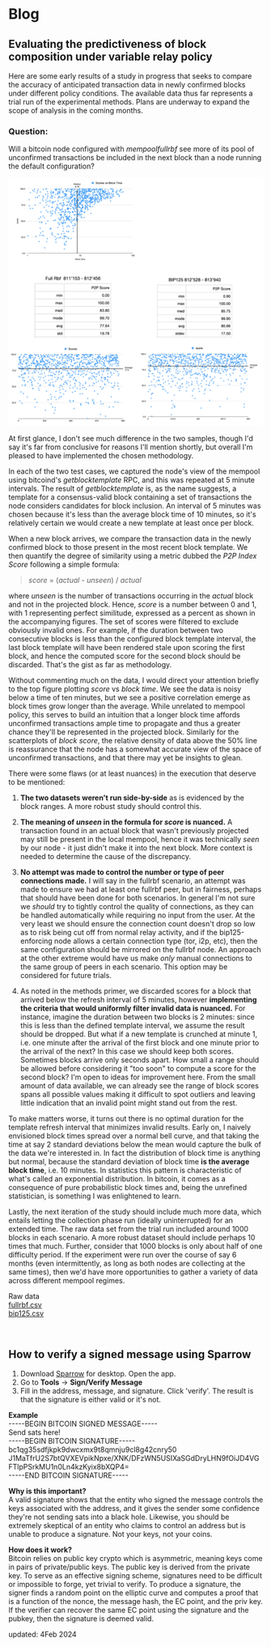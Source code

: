 # Blog

## Evaluating the predictiveness of block composition under variable relay policy

Here are some early results of a study in progress that seeks to compare the accuracy of anticipated transaction data in newly confirmed blocks under different policy conditions. The available data thus far represents a trial run of the experimental methods. Plans are underway to expand the scope of analysis in the coming months.

### Question:
Will a bitcoin node configured with *mempoolfullrbf* see more of its pool of unconfirmed transactions be included in the next block than a node running the default configuration?

<!-- data -->
<!-- <img src="doc/mempool-util/examples/data.png" width="800" height="600"> -->
![](doc/mempool-util/examples/data.png?raw=true)

At first glance, I don't see much difference in the two samples, though I'd say it's far from conclusive for reasons I'll mention shortly, but overall I'm pleased to have implemented the chosen methodology. 

<!-- methods primer -->
In each of the two test cases, we captured the node's view of the mempool using bitcoind's *getblocktemplate* RPC, and this was repeated at 5 minute intervals. The result of *getblocktemplate* is, as the name suggests, a template for a consensus-valid block containing a set of transactions the node considers candidates for block inclusion. An interval of 5 minutes was chosen because it's less than the average block time of 10 minutes, so it's relatively certain we would create a new template at least once per block.

When a new block arrives, we compare the transaction data in the newly confirmed block to those present in the most recent block template. We then quantify the degree of similarity using a metric dubbed the *P2P Index Score* following a simple formula:
    
> *score* = (*actual* - *unseen*) / *actual*

where *unseen* is the number of transactions occurring in the *actual* block and not in the projected block. Hence, *score* is a number between 0 and 1, with 1 representing perfect similitude, expressed as a percent as shown in the accompanying figures. The set of scores were filtered to exclude obviously invalid ones. For example, if the duration between two consecutive blocks is less than the configured block template interval, the last block template will have been rendered stale upon scoring the first block, and hence the computed score for the second block should be discarded. That's the gist as far as methodology.

<!-- informal discussion -->
Without commenting much on the data, I would direct your attention briefly to the top figure plotting *score* vs *block time*. We see the data is noisy below a time of ten minutes, but we see a positive correlation emerge as block times grow longer than the average. While unrelated to mempool policy, this serves to build an intuition that a longer block time affords unconfirmed transactions ample time to propagate and thus a greater chance they'll be represented in the projected block. Similarly for the scatterplots of *block score*, the relative density of data above the 50% line is reassurance that the node has a somewhat accurate view of the space of unconfirmed transactions, and that there may yet be insights to glean.

There were some flaws (or at least nuances) in the execution that deserve to be mentioned:

1) **The two datasets weren't run side-by-side** as is evidenced by the block ranges. A more robust study should control this.

2) **The meaning of *unseen* in the formula for *score* is nuanced.** A transaction found in an actual block that wasn't previously projected may still be present in the local mempool, hence it was technically *seen* by our node - it just didn't make it into the next block. More context is needed to determine the cause of the discrepancy.

3) **No attempt was made to control the number or type of peer connections made.** I will say in the fullrbf scenario, an attempt was made to ensure we had at least one fullrbf peer, but in fairness, perhaps that should have been done for both scenarios. In general I'm not sure we *should* try to tightly control the quality of connections, as they can be handled automatically while requiring no input from the user. At the very least we should ensure the connection count doesn't drop so low as to risk being cut off from normal relay activity, and if the bip125-enforcing node allows a certain connection type (tor, i2p, etc), then the same configuration should be mirrored on the fullrbf node. An approach at the other extreme would have us make *only* manual connections to the same group of peers in each scenario. This option may be considered for future trials.

4) As noted in the methods primer, we discarded scores for a block that arrived below the refresh interval of 5 minutes, however **implementing the criteria that would uniformly filter invalid data is nuanced.** For instance, imagine the duration between two blocks is 2 minutes: since this is less than the defined template interval, we assume the result should be dropped. But what if a new template is crunched at minute 1, i.e. one minute after the arrival of the first block and one minute prior to the arrival of the next? In this case we should keep both scores. Sometimes blocks arrive only seconds apart. How small a range should be allowed before considering it "too soon" to compute a score for the second block? I'm open to ideas for improvement here. From the small amount of data available, we can already see the range of block scores spans all possible values making it difficult to spot outliers and leaving little indication that an invalid point might stand out from the rest.

To make matters worse, it turns out there is no optimal duration for the template refresh interval that minimizes invalid results. Early on, I naively envisioned block times spread over a normal bell curve, and that taking the time at say 2 standard deviations below the mean would capture the bulk of the data we're interested in. In fact the distribution of block time is anything but normal, because the standard deviation of block time **is the average block time**, i.e. 10 minutes. In statistics this pattern is characteristic of what's called an exponential distribution. In bitcoin, it comes as a consequence of pure probabilistic block times and, being the unrefined statistician, is something I was enlightened to learn.

Lastly, the next iteration of the study should include much more data, which entails letting the collection phase run (ideally uninterrupted) for an extended time. The raw data set from the trial run included around 1000 blocks in each scenario. A more robust dataset should include perhaps 10 times that much. Further, consider that 1000 blocks is only about half of one difficulty period. If the experiment were run over the course of say 6 months (even intermittently, as long as both nodes are collecting at the same times), then we'd have more opportunities to gather a variety of data across different mempool regimes.

<!-- link to csv -->
Raw data  
[fullrbf.csv](doc/mempool-util/examples/fullrbf.csv)  
[bip125.csv](doc/mempool-util/examples/bip125.csv)

<br>

## How to verify a signed message using Sparrow

1) Download [Sparrow](https://www.sparrowwallet.com/) for desktop. Open the app.
2) Go to **Tools** -> **Sign/Verify Message**
3) Fill in the address, message, and signature. Click 'verify'. The result is that the signature is either valid or it's not.

**Example**  
-----BEGIN BITCOIN SIGNED MESSAGE-----  
Send sats here!  
-----BEGIN BITCOIN SIGNATURE-----  
bc1qg35sdfjkpk9dwcxmx9t8qmnju9cl8g42cnry50  
J1MaTfrU2S7btQVXEVpikNpxe/XNK/DFzWN5USIXaSGdDryLHN9fOiJD4VGFTlpPSrkMU1n0Ln4kzKyix8bXQP4=  
-----END BITCOIN SIGNATURE-----  

**Why is this important?**  
A valid signature shows that the entity who signed the message controls the keys associated with the address, and it gives the sender some confidence they're not sending sats into a black hole. Likewise, you should be extremely skeptical of an entity who claims to control an address but is unable to produce a signature. Not your keys, not your coins.

**How does it work?**  
Bitcoin relies on public key crypto which is asymmetric, meaning keys come in pairs of private/public keys. The public key is derived from the private key. To serve as an effective signing scheme, signatures need to be difficult or impossible to forge, yet trivial to verify. To produce a signature, the signer finds a random point on the elliptic curve and computes a proof that is a function of the nonce, the message hash, the EC point, and the priv key. If the verifier can recover the same EC point using the signature and the pubkey, then the signature is deemed valid.

updated: 4Feb 2024
